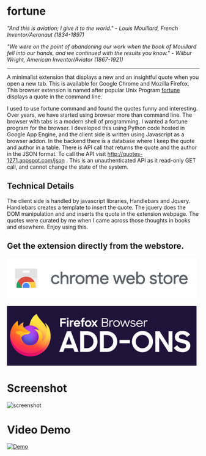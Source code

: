 # fortune

_"And this is aviation; I give it to the world."_  - _Louis Mouillard, French Inventor/Aeronaut (1834-1897)_

_"We were on the point of abandoning our work when the book of Mouillard fell into our hands, and we continued with the results you know."_ - _Wilbur Wright, American Inventor/Aviator (1867-1921)_

---- 

A minimalist extension that displays a new and an insightful quote when you open
a new tab. This is available for Google Chrome and Mozilla Firefox.  This
browser extension is named after popular Unix Program
[fortune](https://en.wikipedia.org/wiki/Fortune_(Unix)) displays a quote in the
command line.

I used to use fortune command and found the quotes funny and interesting. Over
years, we have started using browser more than command line. The browser with
tabs is a modern shell of programming. I wanted a fortune program for the
browser.  I developed this using Python code hosted in Google App Engine, and
the client side is written using Javascript as a browser addon. In the backend
there is a database where I keep the quote and author in a table. There is API
call that returns the quote and the author in the JSON format. To call the API
visit http://quotes-1271.appspot.com/json . This is an unauthenticated API as it
read-only GET call, and cannot change the state of the system.

## Technical Details

The client side is handled by javascript libraries, Handlebars and Jquery.
Handlebars creates a template to insert the quote.  The jquery does the DOM
manipulation and and inserts the quote in the extension webpage. The quotes were
curated by me when I came across those thoughts in books and elsewhere. 
Enjoy using this.

## Get the extension directly from the webstore.

[![Google Chrome Extension](assets/promotional/chrome-web-store.png)](https://chrome.google.com/webstore/detail/fortune/kmcoofcbagjmlfbkoopfohngcnfnaakb)

[![Firefox Addons](assets/promotional/firefox-addon.png)](https://addons.mozilla.org/en-US/firefox/addon/fortune-browser-extension/)


# Screenshot

![screenshot](https://i.imgur.com/qLlqW7t.png)

# Video Demo

[![Demo](http://img.youtube.com/vi/3S8b3eROxUY/0.jpg)](http://www.youtube.com/watch?v=3S8b3eROxUY "Demo")